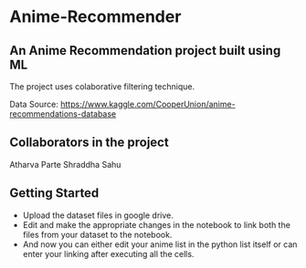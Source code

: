 # Anime-Recommender
## An Anime Recommendation project built using ML
The project uses colaborative filtering technique.

Data Source: https://www.kaggle.com/CooperUnion/anime-recommendations-database

## Collaborators in the project
Atharva Parte
Shraddha Sahu

## Getting Started
- Upload the dataset files in google drive.
- Edit and make the appropriate changes in the notebook to link both the files from your dataset to the notebook.
- And now you can either edit your anime list in the python list itself or can enter your linking after executing all the cells.
